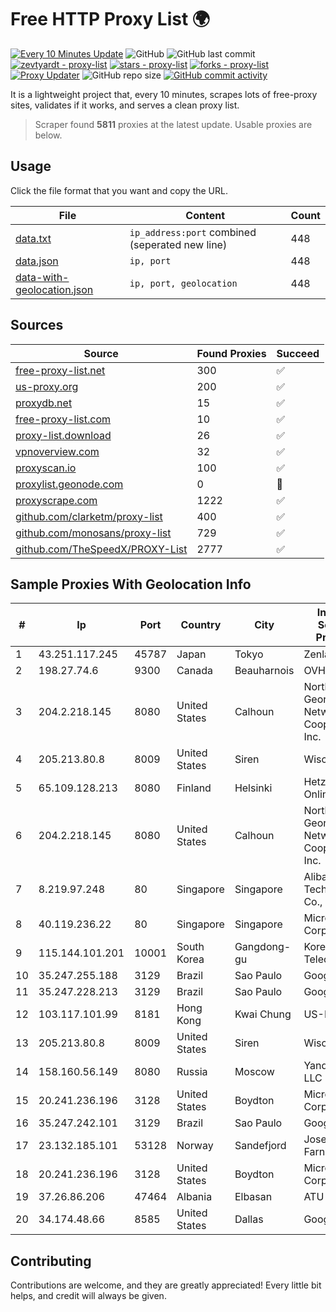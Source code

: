 
# Free HTTP Proxy List 🌍

[![Every 10 Minutes Update](https://github.com/mertguvencli/http-proxy-list/actions/workflows/main.yml/badge.svg?branch=main)](https://github.com/mertguvencli/http-proxy-list/actions/workflows/main.yml)
![GitHub](https://img.shields.io/github/license/mertguvencli/http-proxy-list)
![GitHub last commit](https://img.shields.io/github/last-commit/mertguvencli/http-proxy-list)
[![zevtyardt - proxy-list](https://img.shields.io/static/v1?label=zevtyardt&message=proxy-list&color=blue&logo=github)](https://github.com/zevtyardt/proxy-list "Go to GitHub repo")
[![stars - proxy-list](https://img.shields.io/github/stars/zevtyardt/proxy-list?style=social)](https://github.com/zevtyardt/proxy-list)
[![forks - proxy-list](https://img.shields.io/github/forks/zevtyardt/proxy-list?style=social)](https://github.com/zevtyardt/proxy-list)
[![Proxy Updater](https://github.com/zevtyardt/proxy-list/workflows/Proxy%20Updater/badge.svg)](https://github.com/zevtyardt/proxy-list/actions?query=workflow:"Proxy+Updater")
![GitHub repo size](https://img.shields.io/github/repo-size/zevtyardt/proxy-list)
[![GitHub commit activity](https://img.shields.io/github/commit-activity/m/zevtyardt/proxy-list?logo=commits)](https://github.com/zevtyardt/proxy-list/commits/main)

It is a lightweight project that, every 10 minutes, scrapes lots of free-proxy sites, validates if it works, and serves a clean proxy list.

> Scraper found **5811** proxies at the latest update. Usable proxies are below.

## Usage

Click the file format that you want and copy the URL.

|File|Content|Count|
|----|-------|-----|
|[data.txt](https://raw.githubusercontent.com/mertguvencli/http-proxy-list/main/proxy-list/data.txt)|`ip_address:port` combined (seperated new line)|448|
|[data.json](https://raw.githubusercontent.com/mertguvencli/http-proxy-list/main/proxy-list/data.json)|`ip, port`|448|
|[data-with-geolocation.json](https://raw.githubusercontent.com/mertguvencli/http-proxy-list/main/proxy-list/data-with-geolocation.json)|`ip, port, geolocation`|448|

## Sources

|Source|Found Proxies|Succeed|
|------|-------------|-------|
|[free-proxy-list.net](https://free-proxy-list.net)|300|✅|
|[us-proxy.org](https://www.us-proxy.org)|200|✅|
|[proxydb.net](http://proxydb.net)|15|✅|
|[free-proxy-list.com](https://free-proxy-list.com/?page=&port=&type%5B%5D=http&type%5B%5D=https&up_time=0&search=Search)|10|✅|
|[proxy-list.download](https://www.proxy-list.download/HTTP)|26|✅|
|[vpnoverview.com](https://vpnoverview.com/privacy/anonymous-browsing/free-proxy-servers)|32|✅|
|[proxyscan.io](https://www.proxyscan.io)|100|✅|
|[proxylist.geonode.com](https://proxylist.geonode.com/api/proxy-list?limit=300&page=1&sort_by=lastChecked&sort_type=desc&protocols=http,https)|0|🚫|
|[proxyscrape.com](https://api.proxyscrape.com/v2/?request=displayproxies&protocol=http&timeout=10000&country=all&ssl=all&anonymity=all)|1222|✅|
|[github.com/clarketm/proxy-list](https://raw.githubusercontent.com/clarketm/proxy-list/master/proxy-list-raw.txt)|400|✅|
|[github.com/monosans/proxy-list](https://raw.githubusercontent.com/monosans/proxy-list/main/proxies/http.txt)|729|✅|
|[github.com/TheSpeedX/PROXY-List](https://raw.githubusercontent.com/TheSpeedX/PROXY-List/master/http.txt)|2777|✅|


## Sample Proxies With Geolocation Info

|#|Ip|Port|Country|City|Internet Service Provider|
|-|--|----|-------|----|-------------------------|
|1|43.251.117.245|45787|Japan|Tokyo|Zenlayer Inc|
|2|198.27.74.6|9300|Canada|Beauharnois|OVH SAS|
|3|204.2.218.145|8080|United States|Calhoun|North Georgia Network Cooperative, Inc.|
|4|205.213.80.8|8009|United States|Siren|WiscNet|
|5|65.109.128.213|8080|Finland|Helsinki|Hetzner Online GmbH|
|6|204.2.218.145|8080|United States|Calhoun|North Georgia Network Cooperative, Inc.|
|7|8.219.97.248|80|Singapore|Singapore|Alibaba (US) Technology Co., Ltd.|
|8|40.119.236.22|80|Singapore|Singapore|Microsoft Corporation|
|9|115.144.101.201|10001|South Korea|Gangdong-gu|Korea Telecom|
|10|35.247.255.188|3129|Brazil|Sao Paulo|Google LLC|
|11|35.247.228.213|3129|Brazil|Sao Paulo|Google LLC|
|12|103.117.101.99|8181|Hong Kong|Kwai Chung|US-DMITINC|
|13|205.213.80.8|8009|United States|Siren|WiscNet|
|14|158.160.56.149|8080|Russia|Moscow|Yandex.Cloud LLC|
|15|20.241.236.196|3128|United States|Boydton|Microsoft Corporation|
|16|35.247.242.101|3129|Brazil|Sao Paulo|Google LLC|
|17|23.132.185.101|53128|Norway|Sandefjord|Joseph Farnell|
|18|20.241.236.196|3128|United States|Boydton|Microsoft Corporation|
|19|37.26.86.206|47464|Albania|Elbasan|ATU|
|20|34.174.48.66|8585|United States|Dallas|Google LLC|



## Contributing

Contributions are welcome, and they are greatly appreciated! Every
little bit helps, and credit will always be given.

